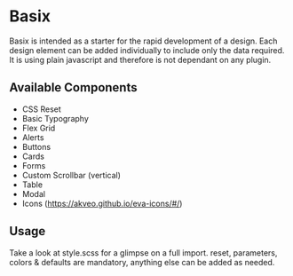 # Basix

Basix is intended as a starter for the rapid development of a design. Each design element can be added individually to
include only the data required. It is using plain javascript and therefore is not dependant on any plugin.

## Available Components

* CSS Reset
* Basic Typography
* Flex Grid
* Alerts
* Buttons
* Cards
* Forms
* Custom Scrollbar (vertical)
* Table
* Modal
* Icons (https://akveo.github.io/eva-icons/#/)

## Usage

Take a look at style.scss for a glimpse on a full import. reset, parameters, colors & defaults are mandatory, anything
else can be added as needed. 
